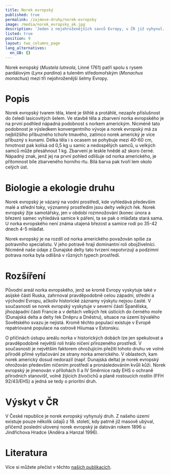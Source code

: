 ```yaml
---
title: Norek evropský
published: true
permalink: /zajmove-druhy/norek-evropsky
image: /media/norek_evropsky_ak.jpg
description: 'Jeden z nejohroženějších savců Evropy, v ČR již vyhynul. '
listed: true
position: 9
layout: two_columns_page
lang_alternatives:
  en_GB: {}
---
```

Norek evropský (_Mustela lutreola_, Linné 1761) patří spolu s rysem pardálovým (_Lynx pardina_) a tuleněm středomořským (_Monachus monachus_) mezi tři nejohroženější šelmy Evropy.

# Popis

Norek evropský tvarem těla, které je štíhlé a protáhlé, nezapře příslušnost do čeledi lasicovitých šelem. Ve stavbě těla a zbarvení norka evropského je na první podhled nápadná podobnost s norkem americkým. Nicméně tato podobnost je výsledkem konvergentního vývoje a norek evropský má za nejbližšího příbuzného tchoře tmavého, zatímco norek americký je více příbuzný s kunami. Délka těla i s ocasem se pohybuje mezi 40-60 cm, hmotnost pak kolísá od 0,5 kg u samic a nedospělých samců, u velkých samců může přesáhnout 1 kg. Zbarvení je leskle hnědé až skoro černé. Nápadný znak, jenž jej na první pohled odlišuje od norka amerického, je přítomnost bíle zbarveného horního rtu. Bílá barva pak tvoří lem okolo celých úst.

# Biologie a ekologie druhu

Norek evropský je vázaný na vodní prostředí, kde vyhledává především malé a střední toky, významný prostředím jsou delty velkých řek. Norek evropský žije samotářsky, jen v období rozmnožování (konec února a březen) samec vyhledává samice k páření, ta se pak o mláďata stará sama. U norka evropského není známa utajená březost a samice rodí po 35-42 dnech 4-5 mláďat.

Norek evropský je na rozdíl od norka amerického považován spíše za potravního specialistu. V jeho potravě hrají dominantní roli obojživelníci. Nicméně naše údaje z Dunajské delty tato tvrzení nepotvrzují a podzimní potrava norka byla odlišná v různých typech prostředí.

# Rozšíření

Původní areál norka evropského, jenž se kromě Evropy vyskytuje také v asijské části Ruska, zahrnoval pravděpodobně celou západní, střední a východní Evropu, ačkoliv historické záznamy výskytu nejsou časté. V současnosti se norek evropský vyskytuje v severní části Španělska, jihozápadní části Francie a v deltách velkých řek ústících do černého moře (Dunajská delta a delty řek Dněpru a Dněstru), situace na území bývalého Sovětského svazu je nejistá. Kromě těchto populací existuje v Evropě repatriované populace na ostrově Hiiumaa v Estonsku. 

O příčinách ústupu areálu norka v historických dobách lze jen spekulovat a pravděpodobně největší roli hrálo ničení přirozeného prostředí. V současnosti je největším faktorem ohrožujícím přežití tohoto druhu ve volné přírodě přímé vytlačování ze strany norka amerického. V oblastech, kam norek americký dosud nedorazil (např. Dunajská delta) je norek evropský ohrožován především ničením prostředí a pronásledováním kvůli kůži. Norek evropský je jmenován v přílohách II a IV Směrnice rady EHS o ochraně přírodních stanovišť, volně žijících živočichů a planě rostoucích rostlin (FFH 92/43/EHS) a jedná se tedy o prioritní druh.

# Výskyt v ČR

V České republice je norek evropský vyhynulý druh. Z našeho území existuje pouze několik údajů z 18. století, kdy patrně již masově ubýval, přičemž poslední ulovený norek evropský je datován rokem 1896 u Jindřichova Hradce (Anděra a Hanzal 1996).

# Literatura

Více si můžete přečíst v těchto [našich publikacích](/publications#category=norek-evropsk%C3%BD).
